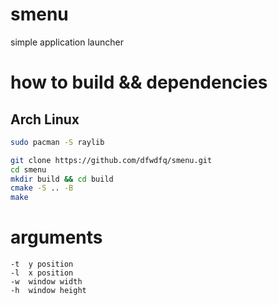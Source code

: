 # smenu
simple application launcher

# how to build && dependencies
## Arch Linux
```bash
sudo pacman -S raylib

git clone https://github.com/dfwdfq/smenu.git
cd smenu
mkdir build && cd build
cmake -S .. -B
make
```
# arguments
```
-t  y position
-l  x position
-w  window width
-h  window height
```
